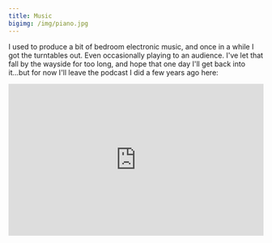 ```yaml
---
title: Music
bigimg: /img/piano.jpg
---
```


I used to produce a bit of bedroom electronic music, and once in a while I got the turntables out. Even occasionally playing to an audience. I've let that fall by the wayside for too long, and hope that one day I'll get back into it...but for now I'll leave the podcast I did a few years ago here:

<iframe width="100%" height="300" scrolling="no" frameborder="no" allow="autoplay" src="https://w.soundcloud.com/player/?url=https%3A//api.soundcloud.com/tracks/11948909&color=%23ff5500&auto_play=false&hide_related=false&show_comments=true&show_user=true&show_reposts=false&show_teaser=true&visual=true"></iframe>

